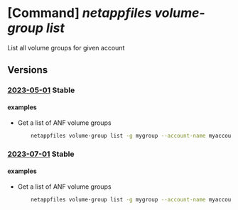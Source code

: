 # [Command] _netappfiles volume-group list_

List all volume groups for given account

## Versions

### [2023-05-01](/Resources/mgmt-plane/L3N1YnNjcmlwdGlvbnMve30vcmVzb3VyY2Vncm91cHMve30vcHJvdmlkZXJzL21pY3Jvc29mdC5uZXRhcHAvbmV0YXBwYWNjb3VudHMve30vdm9sdW1lZ3JvdXBz/2023-05-01.xml) **Stable**

<!-- mgmt-plane /subscriptions/{}/resourcegroups/{}/providers/microsoft.netapp/netappaccounts/{}/volumegroups 2023-05-01 -->

#### examples

- Get a list of ANF volume groups
    ```bash
        netappfiles volume-group list -g mygroup --account-name myaccountname
    ```

### [2023-07-01](/Resources/mgmt-plane/L3N1YnNjcmlwdGlvbnMve30vcmVzb3VyY2Vncm91cHMve30vcHJvdmlkZXJzL21pY3Jvc29mdC5uZXRhcHAvbmV0YXBwYWNjb3VudHMve30vdm9sdW1lZ3JvdXBz/2023-07-01.xml) **Stable**

<!-- mgmt-plane /subscriptions/{}/resourcegroups/{}/providers/microsoft.netapp/netappaccounts/{}/volumegroups 2023-07-01 -->

#### examples

- Get a list of ANF volume groups
    ```bash
        netappfiles volume-group list -g mygroup --account-name myaccountname
    ```
